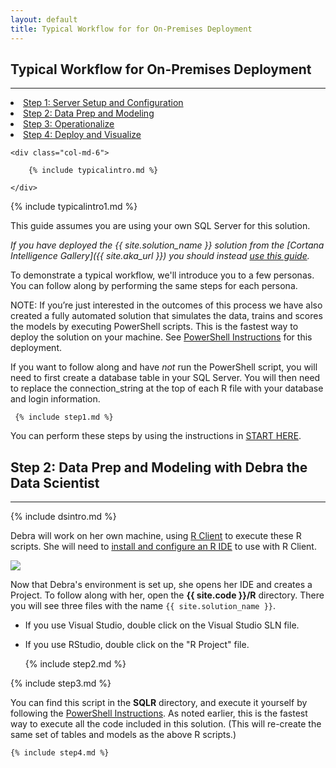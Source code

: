 ```yaml
---
layout: default
title: Typical Workflow for for On-Premises Deployment
---
```



## Typical Workflow for On-Premises Deployment
--------------------------------------------------------------

<div class="row">
    <div class="col-md-6">
        <div class="toc">
        <li><a href="#step1">Step 1: Server Setup and Configuration</a></li>
        <li><a href="#step2">Step 2: Data Prep and Modeling</a></li>
        <li><a href="#step3">Step 3: Operationalize</a></li>
        <li><a href="#step4">Step 4: Deploy and Visualize</a></li>
        </div>
    </div>

    <div class="col-md-6">

        {% include typicalintro.md %}

    </div>
</div>

 {% include typicalintro1.md %}


This guide assumes you are using your own SQL Server for this solution.  

*If you have deployed the {{ site.solution_name }} solution from the [Cortana Intelligence Gallery]({{ site.aka_url }}) you should instead [use this guide](CIG_Workflow.html).*


To demonstrate a typical workflow, we'll introduce you to a few personas.  You can follow along by performing the same steps for each persona.  

NOTE: If you’re just interested in the outcomes of this process we have also created a fully automated solution that simulates the data, trains and scores the models by executing PowerShell scripts. This is the fastest way to deploy the solution on your machine. See [PowerShell Instructions](Powershell_Instructions.html) for this deployment.

If you want to follow along and have *not* run the PowerShell script, you will need to first create a database table in your SQL Server.  You will then need to replace the connection_string at the top of each R file with your database and login information.

 <a name="step1" id="step1"></a>

     {% include step1.md %} 
     
You can perform these steps by using the instructions in <a href="START_HERE.html">START HERE</a>. 


 <a name="step2" id="step2"></a>

## Step 2: Data Prep and Modeling with Debra the Data Scientist
-----------------------------------------------------------------

{% include dsintro.md %}

Debra will work on her own machine, using  [R Client](https://msdn.microsoft.com/en-us/microsoft-r/install-r-client-windows) to execute these R scripts. She will need to [install and configure an R IDE](https://msdn.microsoft.com/en-us/microsoft-r/r-client-get-started#configure-ide) to use with R Client.  

<img src="images/project.png">

Now that Debra's environment is set up, she  opens her IDE and creates a Project.  To follow along with her, open the **{{ site.code }}/R** directory.  There you will see three files with the name `{{ site.solution_name }}`.

* If you use Visual Studio, double click on the Visual Studio SLN file.
* If you use RStudio, double click on the "R Project" file.

    {% include step2.md %}


 <a name="step3" id="step3"></a>

   {% include step3.md %}


You can find this script in the **SQLR** directory, and execute it yourself by following the [PowerShell Instructions](Powershell_Instructions.html).   As noted earlier, this is the fastest way to execute all the code included in this solution.  (This will re-create the same set of tables and models as the above R scripts.)

<a name="step4" id="step4"></a>

    {% include step4.md %}
